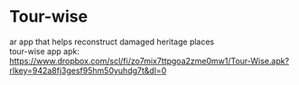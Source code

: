 # Tour-wise
ar app that helps reconstruct damaged heritage places
<br>tour-wise app apk: https://www.dropbox.com/scl/fi/zo7mix7ttpgoa2zme0mw1/Tour-Wise.apk?rlkey=942a8fj3gesf95hm50yuhdg7t&dl=0<br>
